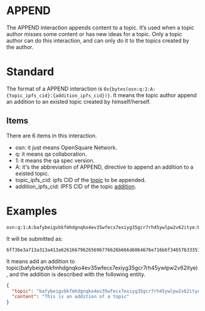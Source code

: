 # APPEND

The APPEND interaction appends content to a topic. It’s used when a topic author misses some content or has new ideas
for a topic. Only a topic author can do this interaction, and can only do it to the topics created by the author.

# Standard

The format of a APPEND interaction is `0x{bytes(osn:q:1:A:{topic_ipfs_cid}:{addition_ipfs_cid})}`. It means the topic
author append an addition to an existed topic created by himself/herself.

## Items

There are 6 items in this interaction.

- osn: it just means OpenSquare Network.
- q: it means qa collaboration.
- 1: it means the qa spec version.
- A: it's the abbreviation of APPEND, directive to append an addition to a existed topic.
- topic_ipfs_cid: ipfs CID of the [topic](../entities/topic.md) to be appended.
- addition_ipfs_cid: IPFS CID of the topic [addition](../entities/addition.md).

# Examples

```
osn:q:1:A:bafybeigvbkfmhdgnqko4ev35wfecx7exiyg35gcr7rh45ywlpw2v62itye:bafybeidzruwvbbhhohll7mif5rbuupkfoeeltjf6bi3meristpx7milt2a
```

It will be submitted as:

```
6f736e3a713a313a413a626166796265696776626b666d6864676e716b6f346576333577666563783765786979673335676372377268343579776c707732763632697479653a62616679626569647a72757776626268686f686c6c376d69663572627575706b666f65656c746a66366269336d65726973747078376d696c743261
```

It means add an addition to topic(bafybeigvbkfmhdgnqko4ev35wfecx7exiyg35gcr7rh45ywlpw2v62itye), and the addition is
described with the following entity.

```json
{
  "topic": "bafybeigvbkfmhdgnqko4ev35wfecx7exiyg35gcr7rh45ywlpw2v62itye",
  "content": "This is an addition of a topic"
}
```
